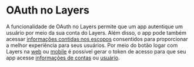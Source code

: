 # OAuth no Layers

A funcionalidade de OAuth no Layers permite que um app autentique um usuário por meio da sua conta do Layers. Além disso, o app pode também acessar [informações contidas nos escopos](/oauth/escopos) consentidos  para proporcionar a melhor experiência para seus usuários. Por meio do botão logar com Layers na [web](/oauth/logar-com-layers) ou [mobile](/oauth/logar-com-layers-mobile) é possível gerar o token de acesso para que seu app acesse [informações de contas](/oauth/info-conta) ou [usuário](/oauth/info-usuario).